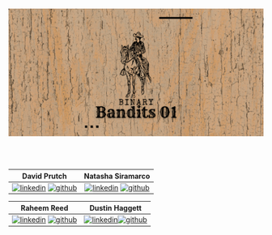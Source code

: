 
<br>

![Binary Bandits 01 GIF](https://github.com/Binary-Bandits-01/.github/blob/main/BinaryBandits01.gif)

<br>

<br>

| David Prutch | Natasha Siramarco |
|:---------------:|:----------:|
|   [![linkedin](https://github.com/Binary-Bandits-01/blob/main/profile/icons8-linkedin-100.png)](https://www.linkedin.com/in/david-prutch-1027/) [![github](https://github.com/Binary-Bandits-01/blob/main/profile/icons8-github-94.png)](https://github.com/PrutchD) | [![linkedin](https://github.com/Binary-Bandits-01/blob/main/profile/icons8-linkedin-100.png)](https://www.linkedin.com/in/natasha-siramarco/) [![github](https://github.com/Binary-Bandits-01/blob/main/profile/icons8-github-94.png)](https://github.com/nsiramarco) |

| Raheem Reed | Dustin Haggett|
|:------------------:|:------------:|
|   [![linkedin](https://github.com/Binary-Bandits-01/blob/main/profile/icons8-linkedin-100.png)](https://www.linkedin.com/in/raheem-reed-8a7649183/) [![github](https://github.com/Binary-Bandits-01/blob/main/profile/icons8-github-94.png)](https://github.com/reedraheem) | [![linkedin](https://github.com/Binary-Bandits-01/blob/main/profile/icons8-linkedin-100.png)](https://www.linkedin.com/in/dustinhaggett/)[![github](https://github.com/Binary-Bandits-01/blob/main/profile/icons8-github-94.png)](https://github.com/dustinhaggett) |

<br>